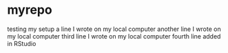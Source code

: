 # myrepo
testing my setup
a line I wrote on my local computer
another line I wrote on my local computer
third  line I wrote on my local computer
fourth line added in RStudio
